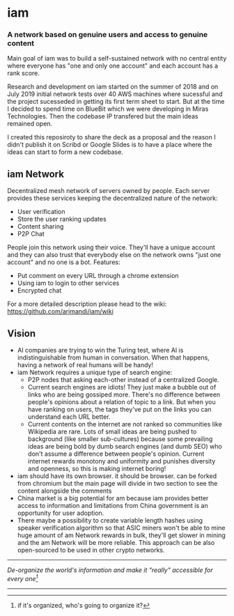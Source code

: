 # iam
### A network based on genuine users and access to genuine content

Main goal of iam was to build a self-sustained network with no central entity where everyone has "one and only one account" and each account has a rank score.

Research and development on iam started on the summer of 2018 and on July 2019 initial network tests over 40 AWS machines where sucessful and the project sucesseded in getting its first term sheet to start. But at the time I decided to spend time on BlueBit which we were developing in Miras Technologies. Then the codebase IP transfered but the main ideas remained open.

I created this reposiroty to share the deck as a proposal and the reason I didn't publish it on Scribd or Google Slides is to have a place where the ideas can start to form a new codebase. 

## iam Network
Decentralized mesh network of servers owned by people. Each server provides these services keeping the decentralized nature of the network:
- User verification
- Store the user ranking updates
- Content sharing
- P2P Chat

People join this network using their voice. They'll have a unique account and they can also trust that everybody else on the network owns "just one account" and no one is a bot.
Features:
- Put comment on every URL through a chrome extension
- Using iam to login to other services
- Encrypted chat

For a more detailed description please head to the wiki: 
https://github.com/arjmandi/iam/wiki

## Vision

* Al companies are trying to win the Turing test, where Al is indistinguishable from human in conversation. When that happens, having a network of real humans will be handy!
* iam Network requires a unique type of search engine:
  - P2P nodes that asking each-other instead of a centralized Google. 
  - Current search engines are idiots! They just make a bubble out of links who are being gossiped more. There's no difference between people's opinions about a relation of topic to a link. But when you have ranking on users, the tags they've put on the links you can understand each URL better. 
  - Current contents on the internet are not ranked so communities like Wikipedia are rare. Lots of small ideas are being pushed to background (like smaller sub-cultures) because some prevailing ideas are being bold by dumb search engines (and dumb SEO) who don't assume a difference between people's opinion. Current internet rewards monotony and uniformity and punishes diversity and openness, so this is making internet boring!
* iam should have its own browser. it should be browser. can be forked from chromium but the main page will divide in two section to see the content alongside the comments 
* China market is a big potential for am because iam provides better access to information and limitations from China government is an opportunity for user adoption. 
* There maybe a possibility to create variable length hashes using speaker verification algorithm so that ASIC miners won't be able to mine huge amount of am Network rewards in bulk, they'll get slower in mining and the am Network will be more reliable. This approach can be also open-sourced to be used in other crypto networks.
---
 
*De-organize the world's information and make it "really" accessible for every one[^1]*
 
---

[^1]: if it's organized, who's going to organize it?
